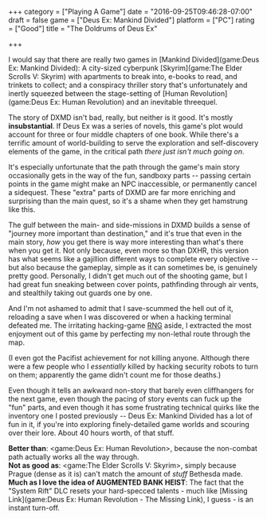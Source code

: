 +++
category = ["Playing A Game"]
date = "2016-09-25T09:46:28-07:00"
draft = false
game = ["Deus Ex: Mankind Divided"]
platform = ["PC"]
rating = ["Good"]
title = "The Doldrums of Deus Ex"

+++

I would say that there are really two games in [Mankind Divided](game:Deus Ex: Mankind Divided): A city-sized cyberpunk [Skyrim](game:The Elder Scrolls V: Skyrim) with apartments to break into, e-books to read, and trinkets to collect; and a conspiracy thriller story that's unfortunately and inertly squeezed between the stage-setting of [Human Revolution](game:Deus Ex: Human Revolution) and an inevitable threequel.

The story of DXMD isn't bad, really, but neither is it good.  It's mostly <b>insubstantial</b>.  If Deus Ex was a series of novels, this game's plot would account for three or four middle chapters of one book.  While there's a terrific amount of world-building to serve the exploration and self-discovery elements of the game, in the critical path <i>there just isn't much going on</i>.

It's especially unfortunate that the path through the game's main story occasionally gets in the way of the fun, sandboxy parts -- passing certain points in the game might make an NPC inaccessible, or permanently cancel a sidequest.  These "extra" parts of DXMD are far more enriching and surprising than the main quest, so it's a shame when they get hamstrung like this.

The gulf between the main- and side-missions in DXMD builds a sense of "journey more important than destination," and it's true that even in the main story, <i>how</i> you get there is way more interesting than what's there when you get it.  Not only because, even more so than DXHR, this version has what seems like a gajillion different ways to complete every objective -- but also because the gameplay, simple as it can sometimes be, is genuinely pretty good.  Personally, I didn't get much out of the shooting game, but I had great fun sneaking between cover points, pathfinding through air vents, and stealthily taking out guards one by one.

And I'm not ashamed to admit that I save-scummed the hell out of it, reloading a save when I was discovered or when a hacking terminal defeated me.  The irritating hacking-game <a href="https://en.wikipedia.org/wiki/Random_number_generation">RNG</a> aside, I extracted the most enjoyment out of this game by perfecting my non-lethal route through the map.

(I even got the Pacifist achievement for not killing anyone.  Although there were a few people who I <i>essentially</i> killed by hacking security robots to turn on them; apparently the game didn't count me for those deaths.)

Even though it tells an awkward non-story that barely even cliffhangers for the next game, even though the pacing of story events can fuck up the "fun" parts, and even though it has some frustrating technical quirks like the inventory one I posted previously -- Deus Ex: Mankind Divided has a lot of fun in it, if you're into exploring finely-detailed game worlds and scouring over their lore.  About 40 hours worth, of that stuff.

<b>Better than</b>: <game:Deus Ex: Human Revolution>, because the non-combat path actually works all the way through.  
<b>Not as good as</b>: <game:The Elder Scrolls V: Skyrim>, simply because Prague (dense as it is) can't match the amount of <i>stuff</i> Bethesda made.  
<b>Much as I love the idea of AUGMENTED BANK HEIST</b>: The fact that the "System Rift" DLC resets your hard-specced talents - much like [Missing Link](game:Deus Ex: Human Revolution - The Missing Link), I guess - is an instant turn-off.